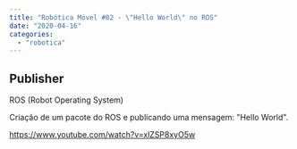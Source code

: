 ```yaml
---
title: "Robótica Móvel #02 - \"Hello World\" no ROS"
date: "2020-04-16"
categories: 
  - "robotica"
---
```


## Publisher

ROS (Robot Operating System)

Criação de um pacote do ROS e publicando uma mensagem: "Hello World".

https://www.youtube.com/watch?v=xlZSP8xyO5w
